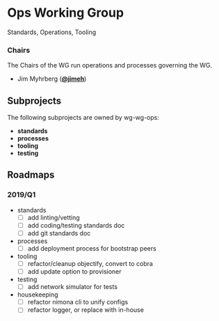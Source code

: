 <!---
This is an autogenerated file!

Please do not edit this file directly, but instead make changes to the
wgs.yaml file in the community directory.

--->
# Ops Working Group
Standards, Operations, Tooling

### Chairs
The Chairs of the WG run operations and processes governing the WG.

- Jim Myhrberg (**[@jimeh](https://github.com/jimeh)**)
## Subprojects

The following subprojects are owned by wg-wg-ops:
- **standards**
- **processes**
- **tooling**
- **testing**

## Roadmaps

### 2019/Q1
- standards
  - [ ] add linting/vetting
  - [ ] add coding/testing standards doc
  - [ ] add git standards doc
- processes
  - [ ] add deployment process for bootstrap peers
- tooling
  - [ ] refactor/cleanup objectify, convert to cobra
  - [ ] add update option to provisioner
- testing
  - [ ] add network simulator for tests
- housekeeping
  - [ ] refactor nimona cli to unify configs
  - [ ] refactor logger, or replace with in-house